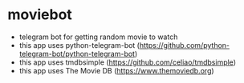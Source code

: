 # moviebot
 - telegram bot for getting random movie to watch
 - this app uses python-telegram-bot (https://github.com/python-telegram-bot/python-telegram-bot)
 - this app uses tmdbsimple (https://github.com/celiao/tmdbsimple)
 - this app uses The Movie DB (https://www.themoviedb.org)